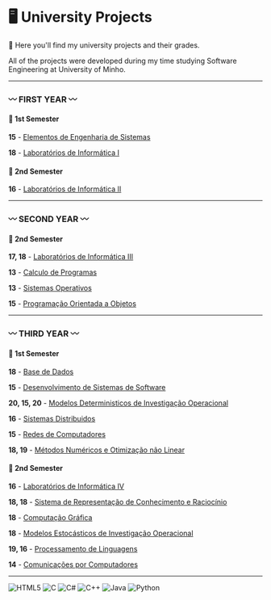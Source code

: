 # 🖥️ University Projects 

:pushpin: Here you'll find my university projects and their grades.

All of the projects were developed during my time studying Software Engineering at University of Minho.

***
### :wavy_dash: FIRST YEAR 	:wavy_dash:

#### :sunflower: 1st Semester 
**15** - [Elementos de Engenharia de Sistemas](https://github.com/Analucar/UMinho/tree/main/FirstYear/1st/EES)

**18** - [Laboratórios de Informática I](https://github.com/Analucar/UMinho/tree/main/FirstYear/1st/LI1)

#### :sunflower: 2nd Semester 
**16** - [Laboratórios de Informática II](https://github.com/Analucar/UMinho/tree/main/FirstYear/2nd/LI2)

***

### :wavy_dash: SECOND YEAR :wavy_dash:

#### :sunflower: 2nd Semester 
**17, 18** - [Laboratórios de Informática III](https://github.com/Analucar/UMinho/tree/main/SecondYear/2nd/LI3)

**13** - [Calculo de Programas](https://github.com/Analucar/UMinho/tree/main/SecondYear/2nd/CP)

**13** - [Sistemas Operativos](https://github.com/Analucar/UMinho/tree/main/SecondYear/2nd/SO)

**15** - [Programação Orientada a Objetos](https://github.com/Analucar/UMinho/tree/main/SecondYear/2nd/POO)

***

### :wavy_dash: THIRD YEAR :wavy_dash:

#### :sunflower: 1st Semester 
**18** - [Base de Dados](https://github.com/Analucar/UMinho/tree/main/ThirdYear/1st/BD)

**15** - [Desenvolvimento de Sistemas de Software](https://github.com/Analucar/UMinho/tree/main/ThirdYear/1st/DSS)

**20, 15, 20** - [Modelos Deterministicos de Investigação Operacional](https://github.com/Analucar/UMinho/tree/main/ThirdYear/1st/MDIO)

**16** - [Sistemas Distribuidos](https://github.com/Analucar/UMinho/tree/main/ThirdYear/1st/SD)

**15** - [Redes de Computadores](https://github.com/Analucar/UMinho/tree/main/ThirdYear/1st/RC)

**18, 19** - [Métodos Numéricos e Otimização não Linear](https://github.com/Analucar/UMinho/tree/main/ThirdYear/1st/MNOL)

#### :sunflower: 2nd Semester 
**16** - [Laboratórios de Informática IV](https://github.com/Analucar/UMinho/tree/main/ThirdYear/2nd/LI4)

**18, 18** - [Sistema de Representação de Conhecimento e Raciocínio](https://github.com/Analucar/UMinho/tree/main/ThirdYear/2nd/SRCR)

**18** - [Computação Gráfica](https://github.com/Analucar/UMinho/tree/main/ThirdYear/2nd/CG)

**18** - [Modelos Estocásticos de Investigação Operacional](https://github.com/Analucar/UMinho/tree/main/ThirdYear/2nd/MEIO)

**19, 16** - [Processamento de Linguagens](https://github.com/Analucar/UMinho/tree/main/ThirdYear/2nd/PL)

**14** - [Comunicações por Computadores](https://github.com/Analucar/UMinho/tree/main/ThirdYear/2nd/CC)

***
![HTML5](https://img.shields.io/badge/html5-%23E34F26.svg?style=flat&logo=html5&logoColor=white)
![C](https://img.shields.io/badge/c-%2300599C.svg?style=flat&logo=c&logoColor=white)
![C#](https://img.shields.io/badge/c%23-%23239120.svg?style=flat&logo=c-sharp&logoColor=white)
![C++](https://img.shields.io/badge/c++-%2300599C.svg?style=flat&logo=c%2B%2B&logoColor=white)
![Java](https://img.shields.io/badge/java-%23ED8B00.svg?style=flat&logo=java&logoColor=white)
![Python](https://img.shields.io/badge/python-3670A0?style=flat&logo=python&logoColor=ffdd54)




